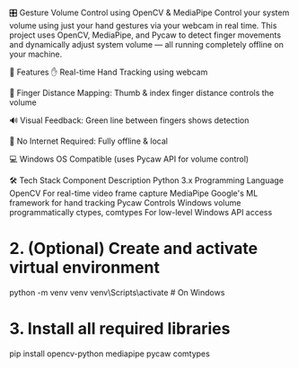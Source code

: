 🎛️ Gesture Volume Control using OpenCV & MediaPipe
Control your system volume using just your hand gestures via your webcam in real time. This project uses OpenCV, MediaPipe, and Pycaw to detect finger movements and dynamically adjust system volume — all running completely offline on your machine.

🚀 Features
✋ Real-time Hand Tracking using webcam

📏 Finger Distance Mapping: Thumb & index finger distance controls the volume

🔊 Visual Feedback: Green line between fingers shows detection

🧠 No Internet Required: Fully offline & local

💻 Windows OS Compatible (uses Pycaw API for volume control)

🛠️ Tech Stack
Component	Description
Python 3.x	Programming Language
OpenCV	For real-time video frame capture
MediaPipe	Google's ML framework for hand tracking
Pycaw	Controls Windows volume programmatically
ctypes, comtypes	For low-level Windows API access

# 2. (Optional) Create and activate virtual environment
python -m venv venv
venv\Scripts\activate      # On Windows

# 3. Install all required libraries
pip install opencv-python mediapipe pycaw comtypes
